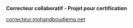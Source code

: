 __Correcteur collaboratif - Projet pour certification__

[correcteur.mohandboudjema.net](correcteur.mohandboudjema.net)

